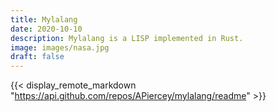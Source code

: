 ```yaml
---
title: Mylalang
date: 2020-10-10
description: Mylalang is a LISP implemented in Rust.
image: images/nasa.jpg
draft: false
---
```

{{< display_remote_markdown "https://api.github.com/repos/APiercey/mylalang/readme" >}}
